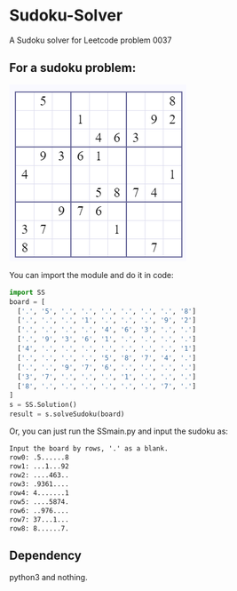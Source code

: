 # Sudoku-Solver
A Sudoku solver for Leetcode problem 0037

## For a sudoku problem:
![image](https://github.com/ZzzGin/Sudoku-Solver/raw/master/example.png)

You can import the module and do it in code:
```python
import SS
board = [
  ['.', '5', '.', '.', '.', '.', '.', '.', '8']
  ['.', '.', '.', '1', '.', '.', '.', '9', '2']
  ['.', '.', '.', '.', '4', '6', '3', '.', '.']
  ['.', '9', '3', '6', '1', '.', '.', '.', '.']
  ['4', '.', '.', '.', '.', '.', '.', '.', '1']
  ['.', '.', '.', '.', '5', '8', '7', '4', '.']
  ['.', '.', '9', '7', '6', '.', '.', '.', '.']
  ['3', '7', '.', '.', '.', '1', '.', '.', '.']
  ['8', '.', '.', '.', '.', '.', '.', '7', '.']
]
s = SS.Solution()
result = s.solveSudoku(board)
```

Or, you can just run the SSmain.py and input the sudoku as:
```
Input the board by rows, '.' as a blank.
row0: .5......8
row1: ...1...92
row2: ....463..
row3: .9361....
row4: 4.......1
row5: ....5874.
row6: ..976....
row7: 37...1...
row8: 8......7.
```

## Dependency
python3 and nothing.
